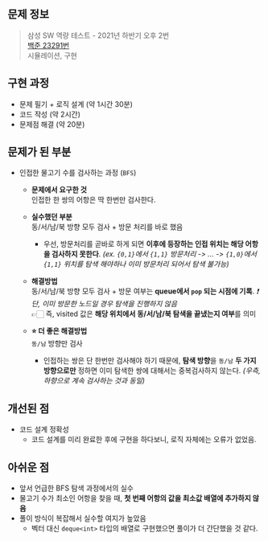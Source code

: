 ## 문제 정보

> 삼성 SW 역량 테스트 - 2021년 하반기 오후 2번  
> [백준 23291번](https://www.acmicpc.net/problem/23291)  
> 시뮬레이션, 구현

## 구현 과정

- 문제 필기 + 로직 설계 (약 1시간 30분)
- 코드 작성 (약 2시간)
- 문제점 해결 (약 20분)

## 문제가 된 부분

- 인접한 물고기 수를 검사하는 과정 (`BFS`)

  - **문제에서 요구한 것**  
    인접한 한 쌍의 어항은 딱 한번만 검사한다.

  - **실수했던 부분**  
    동/서/남/북 방향 모두 검사 + 방문 처리를 바로 했음

    - 우선, 방문처리를 곧바로 하게 되면 **이후에 등장하는 인접 위치는 해당 어항을 검사하지 못한다**. _(ex. `{0,1}`에서 `{1,1}` 방문처리 -> ... -> `{1,0}`에서 `{1,1}` 위치를 탐색 해야하나 이미 방문처리 되어서 탐색 불가능)_

  - **해결방법**  
    동/서/남/북 방향 모두 검사 + 방문 여부는 **queue에서 `pop` 되는 시점에 기록**. _❗️단, 이미 방문한 노드일 경우 탐색을 진행하지 않음_  
     👉🏻 즉, visited 값은 **해당 위치에서 동/서/남/북 탐색을 끝냈는지 여부**를 의미
  - **⭐️ 더 좋은 해결방법**  
    `동/남` 방향만 검사
    - 인접하는 쌍은 단 한번만 검사해야 하기 때문에, **탐색 방향**을 `동/남` **두 가지 방향으로만** 정하면 이미 탐색한 쌍에 대해서는 중복검사하지 않는다. _(우측, 하향으로 계속 검사하는 것과 동일)_

## 개선된 점

- 코드 설계 정확성
  - 코드 설계를 미리 완료한 후에 구현을 하다보니, 로직 자체에는 오류가 없었음.

## 아쉬운 점

- 앞서 언급한 BFS 탐색 과정에서의 실수
- 물고기 수가 최소인 어항을 찾을 때, **첫 번째 어항의 값을 최소값 배열에 추가하지 않음**
- 풀이 방식이 복잡해서 실수할 여지가 높았음
  - 벡터 대신 `deque<int>` 타입의 배열로 구현했으면 풀이가 더 간단했을 것 같다.

